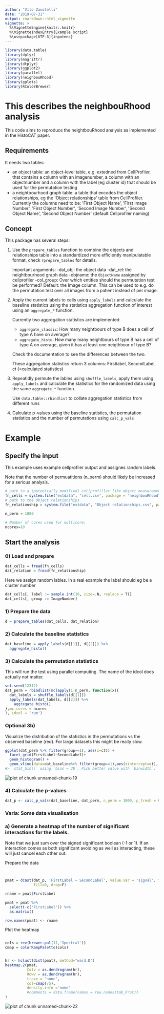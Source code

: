 ```yaml
---
author: "Vito Zanotelli"
date: "2019-07-31"
output: rmarkdown::html_vignette
vignette: >
  %\VignetteEngine{knitr::knitr}
  %\VignetteIndexEntry{Example script}
  %\usepackage[UTF-8]{inputenc}
---
```




```r
library(data.table)
library(dplyr)
library(magrittr)
library(dtplyr)
library(ggplot2)
library(parallel)
library(neighbouRhood)
library(gplots)
library(RColorBrewer)
```
# This describes the neighbouRhood analysis

This code aims to reproduce the neightbouRhood analysis as implemented in the HistoCAT paper.

## Requirements
It needs two tables:
- an object table: an object-level table, e.g. extedned from CellProfiler, that contains a column with an imagenumber, a column with an objectnumber and a column with the label (eg cluster id) that should be used for the permutation testing
- a neightbourhood graph table: a table that encodes the object relationships, eg the 'Object relationships' table from CellProfiler. Currently the columns need to be:
  'First Object Name', 'First Image Number', 'First Object Number', 'Second Image Number', 'Second Object Name', 'Second Object Number'
  (default Cellprofiler naming)

## Concept
This package has several steps:

1) Use the `prepare_tables` function to combine the objects and relationships table into a standardized more efficiently manipulatable format, check `?prepare_tables` for details.

   Important arguments:
    -dat_obj: the object data
    -dat_rel: the neightbourhood graph data
    -objname: the `ObjectName` assigned by cellprofiler
    -col_group: Over which entities should the permutation test be performed? Default: the Image column. This can be used to e.g. do the permutation test over all images from a patient
      instead of per image.

2) Apply the current labels to cells using `apply_labels` and calculate the baseline statistics using the statistics aggregation function of interest using an `aggregate_*` function.

   Currently two aggregation statistics are implemented:
    - `aggregate_classic`: How many neightbours of type B does a cell of type A have on average?
    - `aggregate_histo`: How many many neightbours of type B has a cell of type A on average, given it has at least one neigthbour of type B? 
    
    Check the documentation to see the differences between the two.
    
    These aggregation statistics return 3 columns: Firstlabel, SecondLabel, ct (=calculated statistics)
    
3) Repeatidly permute the lables using `shuffle_labels`, apply them using `apply_labels` and calculate the statistics for the randomized data using the same `aggregate_*` function.

   Use `data.table::rbindlist` to collate aggregation statistics from different runs

4) Calculate p-values using the baseline statistics, the permutation statistics and the number of permutations using `calc_p_vals`


# Example

## Specify the input

This example uses example cellprofiler output and assignes random labels.

Note that the number of permuatitions (n_perm) should likely be increased for a serious analysis.

```r
# path to a (potentially modified) cellprofiller like object measurements file
fn_cells = system.file("extdata", "cell.csv", package = "neighbouRhood", mustWork = TRUE)
# path to the Object relationships
fn_relationship = system.file("extdata", "Object relationships.csv", package = "neighbouRhood", mustWork = TRUE)

n_perm = 1000

# Number of cores used for multicore:
ncores=10
```

## Start the analysis

### 0) Load and prepare

```r
dat_cells = fread(fn_cells)
dat_relation = fread(fn_relationship)
```


Here we assign random lables. In a real example the label should eg be a cluster number

```r
dat_cells[, label := sample.int(10, size=.N, replace = T)]
dat_cells[, group := ImageNumber]
```


### 1) Prepare the data


```r
d = prepare_tables(dat_cells, dat_relation)
```

### 2) Calculate the baseline statistics

```r
dat_baseline = apply_labels(d[[1]], d[[2]]) %>%
  aggregate_histo()
```


### 3) Calculate the permutation statistics 

This will run the test using parallel computing.
The name of the idcol does actually not matter.

```r
set.seed(12312)
dat_perm = rbindlist(mclapply(1:n_perm, function(x){
  dat_labels = shuffle_labels(d[[1]])
  apply_labels(dat_labels, d[[2]]) %>%
    aggregate_histo()
},mc.cores = ncores
), idcol = 'run') 
```

### Optional 3b)
Visualize the distribution of the statistics in the permutations vs the observed baseline (red).
For large datasets this might be really slow.

```r
ggplot(dat_perm %>% filter(group==1), aes(x=ct)) +
  facet_grid(FirstLabel~SecondLabel)+
  geom_histogram() +
  geom_vline(data=dat_baseline%>% filter(group==1),aes(xintercept=ct), color='red')
#> `stat_bin()` using `bins = 30`. Pick better value with `binwidth`.
```

![plot of chunk unnamed-chunk-19](figure/unnamed-chunk-19-1.png)

### 4) Calculate the p-values

```r
dat_p <- calc_p_vals(dat_baseline, dat_perm, n_perm = 1000, p_tresh = 0.01) 
```

### Varia: Some data visualisation

### a) Generate a heatmap of the number of significant interactions for the labels.

Note that we just sum over the signed significant boolean (-1 or 1).
If an interaction comes as both significant avoiding as well as interacting, these will just cancel each other out.

Prepare the data

```r


pmat = dcast(dat_p, 'FirstLabel ~ SecondLabel', value.var = 'sigval', fun.aggregate = sum,
             fill=0, drop=F)

rname = pmat$FirstLabel

pmat = pmat %>%
  select(-c('FirstLabel')) %>%
  as.matrix()

row.names(pmat) <- rname
```

Plot the heatmap

```r

cols = rev(brewer.pal(11,'Spectral'))
cmap = colorRampPalette(cols)


hr <- hclust(dist(pmat), method="ward.D")
heatmap.2(pmat,
          Colv = as.dendrogram(hr),
          Rowv = as.dendrogram(hr),
          trace = "none",
          col=cmap(75),
          density.info ='none'
          #comments = data.frame(names = row.names(tab_Prot))
)
```

![plot of chunk unnamed-chunk-22](figure/unnamed-chunk-22-1.png)


